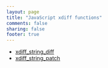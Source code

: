 ```yaml
---
layout: page
title: "JavaScript xdiff functions"
comments: false
sharing: false
footer: true
---
```

<!-- Generated by Rakefile:build -->

 - [xdiff_string_diff](/functions/xdiff_string_diff)
 - [xdiff_string_patch](/functions/xdiff_string_patch)
